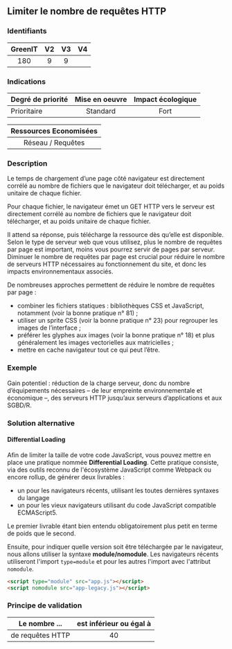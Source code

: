 ## Limiter le nombre de requêtes HTTP

### Identifiants

| GreenIT |  V2  |  V3  |  V4  |
|:-------:|:----:|:----:|:----:|
|   180   | 9  | 9  |      |

### Indications

| Degré de priorité |      Mise en oeuvre       |  Impact écologique    | 
|-------------------|:-------------------------:|:---------------------:|
| Prioritaire       | Standard                  | Fort                  | 


|Ressources Economisées                                      |
|:----------------------------------------------------------:|
| Réseau / Requêtes    |

### Description

Le temps de chargement d’une page côté navigateur est directement corrélé au nombre de fichiers que le navigateur doit télécharger,
et au poids unitaire de chaque fichier.

Pour chaque fichier, le navigateur émet un GET HTTP vers le serveur est directement corrélé au nombre de fichiers que le navigateur doit télécharger,
et au poids unitaire de chaque fichier.

Il attend sa réponse, puis télécharge la ressource dès qu’elle est disponible. Selon le type de serveur web que vous utilisez,
plus le nombre de requêtes par page est important, moins vous pourrez servir de pages par serveur. 
Diminuer le nombre de requêtes par page est crucial pour réduire le nombre de serveurs HTTP nécessaires au fonctionnement du site,
et donc les impacts environnementaux associés.

De nombreuses approches permettent de réduire le nombre de requêtes par page :
 - combiner les fichiers statiques : bibliothèques CSS et JavaScript, notamment (voir la bonne pratique n° 81) ;
 - utiliser un sprite CSS (voir la bonne pratique n° 23) pour regrouper les images de l’interface ;
 - préférer les glyphes aux images (voir la bonne pratique n° 18) et plus généralement les images vectorielles aux matricielles ;
 - mettre en cache navigateur tout ce qui peut l’être.

### Exemple

Gain potentiel : réduction de la charge serveur, donc du nombre d’équipements nécessaires – de leur empreinte environnementale et économique –,
des serveurs HTTP jusqu’aux serveurs d’applications et aux SGBD/R.

### Solution alternative
#### Differential Loading

Afin de limiter la taille de votre code JavaScript, vous pouvez mettre en place une pratique nommée 
**Differential Loading**. Cette pratique consiste, via des outils reconnu de l'écosystème JavaScript comme Webpack ou encore rollup, de générer deux livrables :

* un pour les navigateurs récents, utilisant les toutes dernières syntaxes du langage
* un pour les vieux navigateurs utilisant du code JavaScript compatible ECMAScript5. 
  
Le premier livrable étant bien entendu obligatoirement plus petit en terme de poids que le second.

Ensuite, pour indiquer quelle version soit être téléchargée par le navigateur, nous allons utiliser la syntaxe 
**module/nomodule**. Les navigateurs récents utiliseront l'import `type=module` et pour les autres l'import avec l'attribut `nomodule`.

```html
<script type="module" src="app.js"></script>
<script nomodule src="app-legacy.js"></script>
```

### Principe de validation

| Le nombre ...     | est inférieur ou égal à   |  
|-------------------|:-------------------------:|
| de requêtes HTTP  | 40  |
